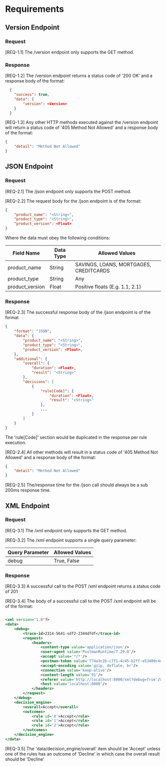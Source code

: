 # Requirements

## Version Endpoint

### Request

[REQ-1.1] The /version endpoint only supports the GET method.

### Response

[REQ-1.2] The /version endpoint returns a status code of '200 OK' and a response body of the format:

```json
  {
    "success": true,
    "data": {
        "version": <Version>
    }
  }
```

[REQ-1.3] Any other HTTP methods executed against the /version endpoint will return a status code of '405 Method Not Allowed' and a response body of the format:

```json
{
    "detail": "Method Not Allowed"
}
```

## JSON Endpoint

### Request

[REQ-2.1] The /json endpoint only supports the POST method.

[REQ-2.2] The request body for the /json endpoint is of the format:

```json
{
    "product_name": "<String>",
    "product_type": "<String>",
    "product_version": <Float>
}
```

Where the data must obey the following conditions:

| Field Name | Data Type | Allowed Values                         |
|------------|-----------|----------------------------------------|
| product_name | String | SAVINGS, LOANS, MORTGAGES, CREDITCARDS |
| product_type | String | Any                                    |
| product_version | Float | Positive floats (E.g. 1.1, 2.1)        |

### Response

[REQ-2.3] The successful response body of the /json endpoint is of the format

```json
{
    "format": "JSON",
    "data": {
        "product_name": "<String>",
        "product_type": "<String>",
        "product_version": <Float>,
    },
    "additional": {
        "overall": {
            "duration": <Float>,
            "result": "<String>"
        },
        "decisions": [
            {
                "rule[Code]": {
                    "duration": <Float>,
                    "result": "<String>"
                },
                ...
            }
        ]
    }
}
```

The 'rule[Code]' section would be duplicated in the response per rule execution.

[REQ-2.4] All other methods will result in a status code of '405 Method Not Allowed' and a response body of the format:

```json
{
    "detail": "Method Not Allowed"
}
```

[REQ-2.5] The/response time for the /json call should always be a sub 200ms response time.

## XML Endpoint

### Request

[REQ-3.1] The /xml endpoint only supports the GET method.

[REQ-3.2] The /xml endpoint supports a single query parameter:

| Query Parameter | Allowed Values |
|-----------------|----------------|
| debug           | True, False    |

### Response

[REQ-3.3] A successful call to the POST /xml endpoint returns a status code of 201

[REQ-3.4] The body of a successful call to the POST /xml endpoint will be of the format:

```xml

<xml version="1.0"?>
<data>
    <debug>
        <trace-id>2314-5641-sdf2-2344dfdf</trace-id>
        <request>
            <headers>
                <content-type value='application/json'/>
                <user-agent value='PostmanRuntime/7.29.0'/>
                <accept value='*/*'/>
                <postman-token value='774a3c2b-c7f1-4c45-b2ff-e53400c4dc0d'/>
                <accept-encoding value='gzip, deflate, br'/>
                <connection value='keep-alive'/>
                <content-length value='91'/>
                <referer value='http://localhost:8000/xml?debug=True'/>
                <host value='localhost:8000'/>
            </headers>
        </request>
    </debug>
    <decision_engine>
        <overall>Accept</overall>
        <outcomes>
            <rule id='0'>Accept</rule>
            <rule id='1'>Accept</rule>
            <rule id='2'>Accept</rule>
        </outcomes>
    </decision_engine>
</data>
```

[REQ-3.5] The 'data/decision_engine/overall' item should be 'Accept' unless one of the rules has an outcome of 'Decline' in which case the overall result should be 'Decline'
